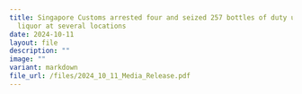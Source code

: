 ```yaml
---
title: Singapore Customs arrested four and seized 257 bottles of duty unpaid
  liquor at several locations
date: 2024-10-11
layout: file
description: ""
image: ""
variant: markdown
file_url: /files/2024_10_11_Media_Release.pdf
---
```

